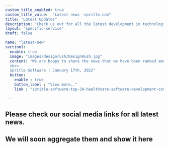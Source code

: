 ```yaml
---
custom_title_enabled: true
custom_title_value:  "Latest news -spritle.com"
title: "Latest Updates"
description: "Check us out for all the latest development in technologies and how spritle contributes to be the best in latest inventions."
layout: "specific-service"
draft: false

name: "latest-new"
section1:
  enable: true
  image: "images/designrush/DesignRush.jpg"
  content: "We are happy to share the news that we have been ranked among the Top 30 Digital Healthcare Software Development Companies by DesignRush.
  <br>
  Spritle Software | January 17th, 2022"
  button:
    enable : true
    button_label : "View more.."
    link : "spritle-software-top-30-healthcare-software-development-companies/"
  
---
```


## Please check our social media links for all latest news.

## We will soon aggregate them and show it here